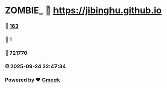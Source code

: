 # ZOMBIE_ :link: https://jibinghu.github.io 
### :page_facing_up: [163](https://jibinghu.github.io/tag.html) 
### :speech_balloon: 1 
### :hibiscus: 721770 
### :alarm_clock: 2025-09-24 22:47:34 
### Powered by :heart: [Gmeek](https://github.com/Meekdai/Gmeek)
